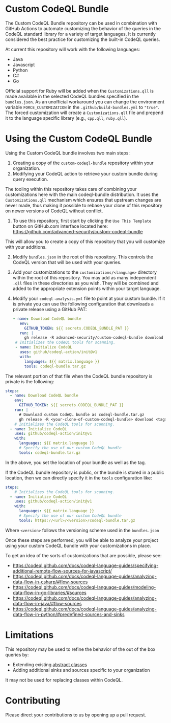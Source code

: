 # Custom CodeQL Bundle

The Custom CodeQL Bundle repository can be used in combination with GitHub
Actions to automate customizing the behavior of the queries in the CodeQL
standard library for a variety of target languages. It is currently considered
the best practice for customizing the built-in CodeQL queries. 

At current this repository will work with the following languages:

- Java
- Javascript
- Python 
- C# 
- Go

Official support for Ruby will be added when the `Customizations.qll` is made available in the selected CodeQL bundles specified in the `bundles.json`.
As an unofficial workaround you can change the environment variable `FORCE_CUSTOMIZATION` in the `.github/build-bundles.yml` to `"true"`.
The forced customization will create a `Customizations.qll` file and prepend it to the language specific library (e.g., `cpp.qll`, `ruby.qll`).

# Using the Custom CodeQL Bundle

Using the Custom CodeQL bundle involves two main steps:

1. Creating a copy of the `custom-codeql-bundle` repository within your
   organization. 
2. Modifying your CodeQL action to retrieve your custom bundle during query
   execution. 

The tooling within this repository takes care of combining your customizations
here with the main codeql-bundle distribution. It uses the `Customizations.qll`
mechanism which ensures that upstream changes are never made, thus making it
possible to rebase your clone of this repository on newer versions of CodeQL
without conflict. 

1. To use this repository, first start by clicking the `Use This Template` button
on GitHub.com interface located here:
https://github.com/advanced-security/custom-codeql-bundle

This will allow you to create a copy of this repository that you will customize
with your additions. 

2. Modify `bundles.json` in the root of this repository. This controls the
   CodeQL version that will be used with your queries. 

3. Add your customizations to the `customizations/<language>` directory within
   the root of this repository. You may add as many independent `.qll`
   files in these directories as you wish. They will be combined and added to
   the appropriate extension points within your target language. 

4. Modify your `codeql-analysis.yml` file to point at your custom bundle.
   If it is private you can use the following configuration that downloads a private release using a GitHub PAT:
   ```yaml
   - name: Download CodeQL bundle
      env:
        GITHUB_TOKEN: ${{ secrets.CODEQL_BUNDLE_PAT }}
      run: |
        gh release -R advanced-security/custom-codeql-bundle download codeql-bundle-20211005-79ff94b
    # Initializes the CodeQL tools for scanning.
    - name: Initialize CodeQL
      uses: github/codeql-action/init@v1
      with:
        languages: ${{ matrix.language }}
        tools: codeql-bundle.tar.gz
   ```

The relevant portion of that file when the CodeQL bundle repository is private is the following: 

```yml
steps:
  - name: Download CodeQL bundle
    env:
      GITHUB_TOKEN: ${{ secrets.CODEQL_BUNDLE_PAT }}
    run: |
      # Download custom CodeQL bundle as codeql-bundle.tar.gz
      gh release -R <your-clone-of-custom-codeql-bundle> download <tag>
    # Initializes the CodeQL tools for scanning.
  - name: Initialize CodeQL
    uses: github/codeql-action/init@v1
    with:
      languages: ${{ matrix.language }}
      # Specify the use of our custom CodeQL bundle
      tools: codeql-bundle.tar.gz
```

In the above, you set the location of your bundle as well as the tag.

If the CodeQL bundle repository is public, or the bundle is stored in a public location, then we can directly specify it in the `tools` configuration like:

```yml
steps:
    # Initializes the CodeQL tools for scanning.
  - name: Initialize CodeQL
    uses: github/codeql-action/init@v1
    with:
      languages: ${{ matrix.language }}
      # Specify the use of our custom CodeQL bundle
      tools: https://<url>/<version>/codeql-bundle.tar.gz
```

Where `<version>` follows the versioning scheme used in the `bundles.json`

Once these steps are performed, you will be able to analyze your project using
your custom CodeQL bundle with your customizations in place. 

To get an idea of the sorts of customizations that are possible, please
see:

- https://codeql.github.com/docs/codeql-language-guides/specifying-additional-remote-flow-sources-for-javascript/
- https://codeql.github.com/docs/codeql-language-guides/analyzing-data-flow-in-csharp/#flow-sources
- https://codeql.github.com/docs/codeql-language-guides/modeling-data-flow-in-go-libraries/#sources
- https://codeql.github.com/docs/codeql-language-guides/analyzing-data-flow-in-java/#flow-sources
- https://codeql.github.com/docs/codeql-language-guides/analyzing-data-flow-in-python/#predefined-sources-and-sinks


# Limitations 

This repository may be used to refine the behavior of the out of the box queries
by: 
- Extending existing [abstract classes](https://codeql.github.com/docs/ql-language-reference/types/#abstract-classes)
- Adding additional sinks and sources specific to your organization

It may not be used for replacing classes within CodeQL. 

# Contributing 

Please direct your contributions to us by opening up a pull request. 


